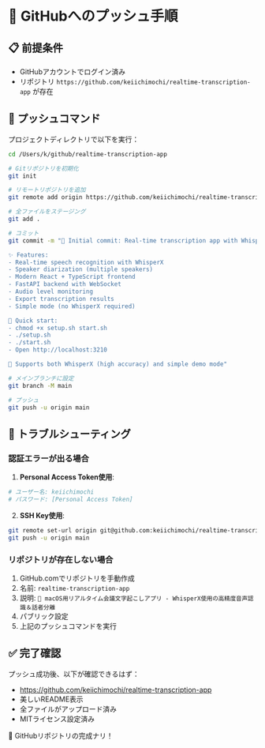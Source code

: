 # 🚀 GitHubへのプッシュ手順

## 📋 前提条件
- GitHubアカウントでログイン済み
- リポジトリ `https://github.com/keiichimochi/realtime-transcription-app` が存在

## 🎯 プッシュコマンド

プロジェクトディレクトリで以下を実行：

```bash
cd /Users/k/github/realtime-transcription-app

# Gitリポジトリを初期化
git init

# リモートリポジトリを追加
git remote add origin https://github.com/keiichimochi/realtime-transcription-app.git

# 全ファイルをステージング
git add .

# コミット
git commit -m "🎤 Initial commit: Real-time transcription app with WhisperX and React

✨ Features:
- Real-time speech recognition with WhisperX
- Speaker diarization (multiple speakers)
- Modern React + TypeScript frontend
- FastAPI backend with WebSocket
- Audio level monitoring
- Export transcription results
- Simple mode (no WhisperX required)

🚀 Quick start:
- chmod +x setup.sh start.sh
- ./setup.sh
- ./start.sh
- Open http://localhost:3210

📱 Supports both WhisperX (high accuracy) and simple demo mode"

# メインブランチに設定
git branch -M main

# プッシュ
git push -u origin main
```

## 🔧 トラブルシューティング

### 認証エラーが出る場合

1. **Personal Access Token使用**:
```bash
# ユーザー名: keiichimochi
# パスワード: [Personal Access Token]
```

2. **SSH Key使用**:
```bash
git remote set-url origin git@github.com:keiichimochi/realtime-transcription-app.git
git push -u origin main
```

### リポジトリが存在しない場合

1. GitHub.comでリポジトリを手動作成
2. 名前: `realtime-transcription-app`
3. 説明: `🎤 macOS用リアルタイム会議文字起こしアプリ - WhisperX使用の高精度音声認識＆話者分離`
4. パブリック設定
5. 上記のプッシュコマンドを実行

## ✅ 完了確認

プッシュ成功後、以下が確認できるはず：
- https://github.com/keiichimochi/realtime-transcription-app
- 美しいREADME表示
- 全ファイルがアップロード済み
- MITライセンス設定済み

🎉 GitHubリポジトリの完成ナリ！
